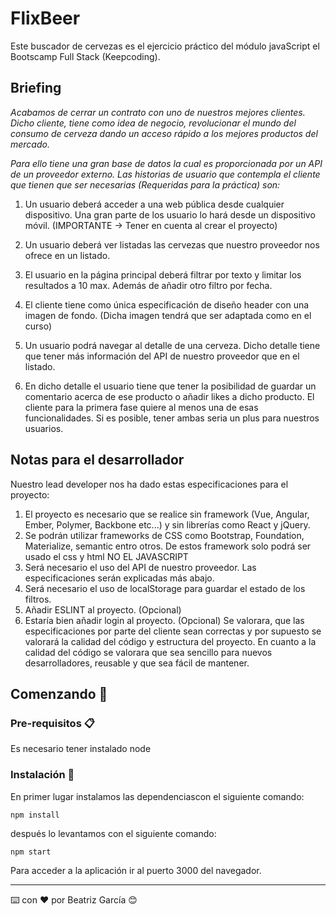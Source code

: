 # FlixBeer

Este buscador de cervezas es el ejercicio práctico del módulo javaScript el Bootscamp Full Stack (Keepcoding). 

## Briefing
_Acabamos de cerrar un contrato con uno de nuestros mejores clientes. Dicho cliente, tiene como idea de negocio, revolucionar el mundo del consumo de cerveza dando un acceso rápido a los mejores productos del mercado._
 
_Para ello tiene una gran base de datos la cual es proporcionada por un API de un proveedor externo.
Las historias de usuario que contempla el cliente que tienen que ser necesarias (Requeridas para la práctica) son:_

1. Un usuario deberá acceder a una web pública desde cualquier dispositivo. Una gran parte de los usuario lo hará desde un dispositivo móvil. (IMPORTANTE -> Tener en cuenta al crear el proyecto)

2. Un usuario deberá ver listadas las cervezas que nuestro proveedor nos ofrece en un listado.
3. El usuario en la página principal deberá filtrar por texto y limitar los resultados a 10 max. Además de añadir otro filtro por fecha.
4. El cliente tiene como única especificación de diseño header con una imagen de fondo. (Dicha imagen tendrá que ser adaptada como en el curso)
5. Un usuario podrá navegar al detalle de una cerveza. Dicho detalle tiene que tener más información del API de nuestro proveedor que en el listado.
6. En dicho detalle el usuario tiene que tener la posibilidad de guardar un comentario acerca de ese producto o añadir likes a dicho producto. El cliente para la primera fase quiere al menos una de esas funcionalidades. Si es posible, tener ambas seria un plus para nuestros usuarios.

## Notas para el desarrollador
Nuestro lead developer nos ha dado estas especificaciones para el proyecto:

1. El proyecto es necesario que se realice sin framework (Vue, Angular, Ember, Polymer, Backbone etc...) y sin librerías como React y jQuery.
2. Se podrán utilizar frameworks de CSS como Bootstrap, Foundation, Materialize, semantic entro otros. De estos framework solo podrá ser usado el css y html NO EL JAVASCRIPT
3. Será necesario el uso del API de nuestro proveedor. Las especificaciones serán explicadas más abajo.
4. Será necesario el uso de localStorage para guardar el estado de los filtros.
5. Añadir ESLINT al proyecto. (Opcional)
6. Estaría bien añadir login al proyecto. (Opcional)
Se valorara, que las especificaciones por parte del cliente sean correctas y por supuesto se valorará la calidad del código y estructura del proyecto. En cuanto a la calidad del código se valorara que sea sencillo para nuevos desarrolladores, reusable y que sea fácil de mantener.

## Comenzando 🚀


### Pre-requisitos 📋

Es necesario tener instalado node 

### Instalación 🔧

En primer lugar instalamos las dependenciascon el siguiente comando:

```
npm install
```
después lo levantamos con el siguiente comando:

```
npm start
```

Para acceder a la aplicación ir al puerto 3000 del navegador.

---
⌨️ con ❤️ por Beatriz García 😊
